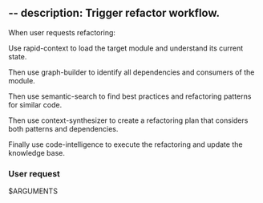 --
description: Trigger refactor workflow.
--

When user requests refactoring:

Use rapid-context to load the target module and understand its current state.

Then use graph-builder to identify all dependencies and consumers of the module.

Then use semantic-search to find best practices and refactoring patterns for similar code.

Then use context-synthesizer to create a refactoring plan that considers both patterns and dependencies.

Finally use code-intelligence to execute the refactoring and update the knowledge base.


### User request
$ARGUMENTS